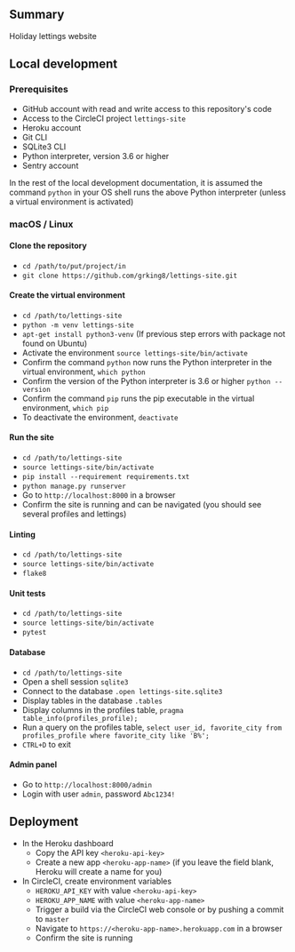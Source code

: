 ## Summary

Holiday lettings website

## Local development

### Prerequisites

- GitHub account with read and write access to this repository's code
- Access to the CircleCI project `lettings-site`
- Heroku account
- Git CLI
- SQLite3 CLI
- Python interpreter, version 3.6 or higher
- Sentry account

In the rest of the local development documentation, it is assumed the command `python` in 
your OS shell runs the above Python interpreter (unless a virtual environment is activated)

### macOS / Linux

#### Clone the repository

- `cd /path/to/put/project/in`
- `git clone https://github.com/grking8/lettings-site.git`

#### Create the virtual environment

- `cd /path/to/lettings-site`
- `python -m venv lettings-site`
- `apt-get install python3-venv` (If previous step errors with package not found on Ubuntu)
- Activate the environment `source lettings-site/bin/activate`
- Confirm the command `python` now runs the Python interpreter in the virtual environment,
`which python`
- Confirm the version of the Python interpreter is 3.6 or higher `python --version`
- Confirm the command `pip` runs the pip executable in the virtual environment, `which pip`
- To deactivate the environment, `deactivate`

#### Run the site

- `cd /path/to/lettings-site`
- `source lettings-site/bin/activate`
- `pip install --requirement requirements.txt`
- `python manage.py runserver`
- Go to `http://localhost:8000` in a browser
- Confirm the site is running and can be navigated (you should see several profiles and lettings)

#### Linting

- `cd /path/to/lettings-site`
- `source lettings-site/bin/activate`
- `flake8`

#### Unit tests

- `cd /path/to/lettings-site`
- `source lettings-site/bin/activate`
- `pytest`

#### Database

- `cd /path/to/lettings-site`
- Open a shell session `sqlite3`
- Connect to the database `.open lettings-site.sqlite3`
- Display tables in the database `.tables`
- Display columns in the profiles table, `pragma table_info(profiles_profile);`
- Run a query on the profiles table, `select user_id, favorite_city from profiles_profile where favorite_city like 'B%';`
- `CTRL+D` to exit

#### Admin panel

- Go to `http://localhost:8000/admin`
- Login with user `admin`, password `Abc1234!`

## Deployment

- In the Heroku dashboard
    - Copy the API key `<heroku-api-key>`
    - Create a new app `<heroku-app-name>` (if you leave the field blank, Heroku will create a
    name for you)
- In CircleCI, create environment variables
    - `HEROKU_API_KEY` with value `<heroku-api-key>`
    - `HEROKU_APP_NAME` with value `<heroku-app-name>`
    - Trigger a build via the CircleCI web console or by pushing a commit to `master`
    - Navigate to `https://<heroku-app-name>.herokuapp.com` in a browser
    - Confirm the site is running